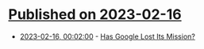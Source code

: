 # [Published on 2023-02-16](index.md)

* [2023-02-16, 00:02:00](https://tech.slashdot.org/story/23/02/15/2141212/has-google-lost-its-mission?utm_source=rss1.0mainlinkanon&utm_medium=feed) - [Has Google Lost Its Mission?](https://tech.slashdot.org/story/23/02/15/2141212/has-google-lost-its-mission?utm_source=rss1.0mainlinkanon&utm_medium=feed)
